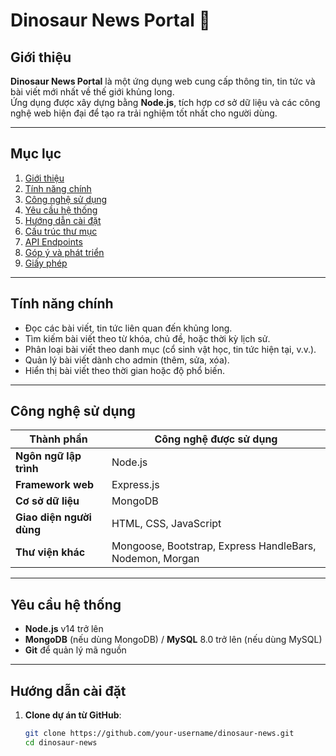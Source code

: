 # Dinosaur News Portal 🦖

## Giới thiệu  
**Dinosaur News Portal** là một ứng dụng web cung cấp thông tin, tin tức và bài viết mới nhất về thế giới khủng long.  
Ứng dụng được xây dựng bằng **Node.js**, tích hợp cơ sở dữ liệu và các công nghệ web hiện đại để tạo ra trải nghiệm tốt nhất cho người dùng.

---

## Mục lục  
1. [Giới thiệu](#giới-thiệu)  
2. [Tính năng chính](#tính-năng-chính)  
3. [Công nghệ sử dụng](#công-nghệ-sử-dụng)  
4. [Yêu cầu hệ thống](#yêu-cầu-hệ-thống)  
5. [Hướng dẫn cài đặt](#hướng-dẫn-cài-đặt)  
6. [Cấu trúc thư mục](#cấu-trúc-thư-mục)  
7. [API Endpoints](#api-endpoints)  
8. [Góp ý và phát triển](#góp-ý-và-phát-triển)  
9. [Giấy phép](#giấy-phép)  

---

## Tính năng chính  
- Đọc các bài viết, tin tức liên quan đến khủng long.  
- Tìm kiếm bài viết theo từ khóa, chủ đề, hoặc thời kỳ lịch sử.  
- Phân loại bài viết theo danh mục (cổ sinh vật học, tin tức hiện tại, v.v.).  
- Quản lý bài viết dành cho admin (thêm, sửa, xóa).  
- Hiển thị bài viết theo thời gian hoặc độ phổ biến.  

---

## Công nghệ sử dụng  
| Thành phần             | Công nghệ được sử dụng        |
|------------------------|-------------------------------|
| **Ngôn ngữ lập trình** | Node.js                      |
| **Framework web**      | Express.js                   |
| **Cơ sở dữ liệu**       | MongoDB              |
| **Giao diện người dùng**| HTML, CSS, JavaScript        |
| **Thư viện khác**       | Mongoose, Bootstrap, Express HandleBars, Nodemon, Morgan |

---

## Yêu cầu hệ thống  
- **Node.js** v14 trở lên  
- **MongoDB** (nếu dùng MongoDB) / **MySQL** 8.0 trở lên (nếu dùng MySQL)  
- **Git** để quản lý mã nguồn  

---

## Hướng dẫn cài đặt  
1. **Clone dự án từ GitHub**:  
   ```bash
   git clone https://github.com/your-username/dinosaur-news.git
   cd dinosaur-news
